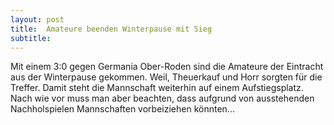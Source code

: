 ```yaml
---
layout: post
title:  Amateure beenden Winterpause mit Sieg
subtitle:  
---
```


Mit einem 3:0 gegen Germania Ober-Roden sind die Amateure der Eintracht aus der Winterpause gekommen. Weil, Theuerkauf und Horr sorgten für die Treffer. Damit steht die Mannschaft weiterhin auf einem Aufstiegsplatz. Nach wie vor muss man aber beachten, dass aufgrund von ausstehenden Nachholspielen Mannschaften vorbeiziehen könnten...


